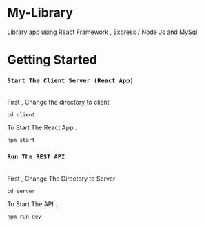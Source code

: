 # My-Library
Library app using React Framework , Express / Node Js and MySql

# Getting Started 
### `Start The Client Server (React App)`

<br/>
First , Change the directory to client

```
cd client 
```

To Start The React App . 

```
npm start
```

### `Run The REST API` 

<br/>
First , Change The Directory to Server

```
cd server 
```

To Start The API . 

```
npm run dev
```


